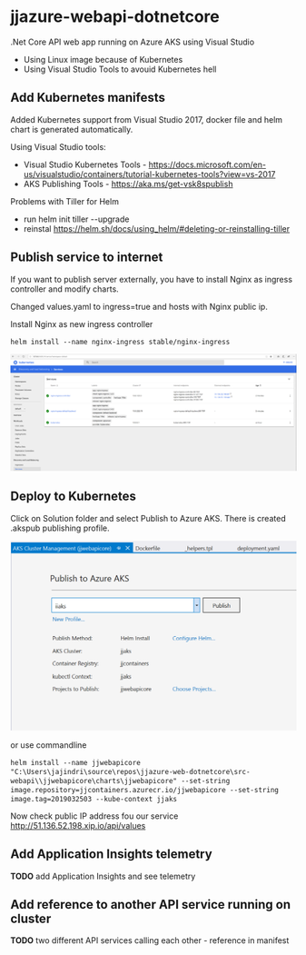 # jjazure-webapi-dotnetcore
.Net Core API web app running on Azure AKS using Visual Studio

- Using Linux image because of Kubernetes
- Using Visual Studio Tools to avouid Kubernetes hell

## Add Kubernetes manifests

Added Kubernetes support from Visual Studio 2017, docker file and helm chart is generated automatically.

Using Visual Studio tools:
- Visual Studio Kubernetes Tools - https://docs.microsoft.com/en-us/visualstudio/containers/tutorial-kubernetes-tools?view=vs-2017
- AKS Publishing Tools - https://aka.ms/get-vsk8spublish

Problems with Tiller for Helm
- run helm init tiller --upgrade
- reinstal https://helm.sh/docs/using_helm/#deleting-or-reinstalling-tiller

## Publish service to internet

If you want to publish server externally, you have to install Nginx as ingress controller and modify charts.

Changed values.yaml to ingress=true and hosts with Nginx public ip.

Install Nginx as new ingress controller
```
helm install --name nginx-ingress stable/nginx-ingress
```
![Nginx ingress](media/ingress.png)


## Deploy to Kubernetes

Click on Solution folder and select Publish to Azure AKS. There is created .akspub publishing profile.

![Publish to AKS](media/publish-to-aks.png)

or use commandline

```
helm install --name jjwebapicore "C:\Users\jajindri\source\repos\jjazure-web-dotnetcore\src-webapi\\jjwebapicore\charts\jjwebapicore" --set-string image.repository=jjcontainers.azurecr.io/jjwebapicore --set-string image.tag=2019032503 --kube-context jjaks
```

Now check public IP address fou our service
http://51.136.52.198.xip.io/api/values

## Add Application Insights telemetry
**TODO** add Application Insights and see telemetry

## Add reference to another API service running on cluster
**TODO** two different API services calling each other - reference in manifest
